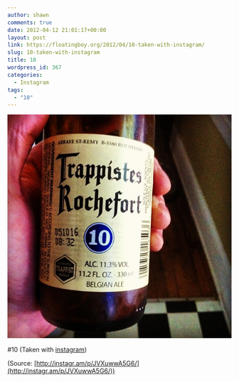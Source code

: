 ```yaml
---
author: shawn
comments: true
date: 2012-04-12 21:01:17+00:00
layout: post
link: https://floatingboy.org/2012/04/10-taken-with-instagram/
slug: 10-taken-with-instagram
title: 10
wordpress_id: 367
categories:
  - Instagram
tags:
  - "10"
---
```


[![](/assets/media/2012/06/tumblr_m2dx25FIQa1qzw17so1_1280.jpg)](http://instagr.am/p/JVXuwwA5G6/)

#10 (Taken with [instagram](http://instagr.am))

(Source: [http://instagr.am/p/JVXuwwA5G6/](http://instagr.am/p/JVXuwwA5G6/))
